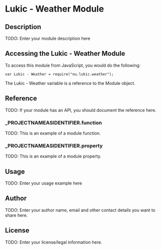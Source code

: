 # Lukic - Weather Module

## Description

TODO: Enter your module description here

## Accessing the Lukic - Weather Module

To access this module from JavaScript, you would do the following:

	var Lukic - Weather = require("nu.lukic.weather");

The Lukic - Weather variable is a reference to the Module object.	

## Reference

TODO: If your module has an API, you should document
the reference here.

### ___PROJECTNAMEASIDENTIFIER__.function

TODO: This is an example of a module function.

### ___PROJECTNAMEASIDENTIFIER__.property

TODO: This is an example of a module property.

## Usage

TODO: Enter your usage example here

## Author

TODO: Enter your author name, email and other contact
details you want to share here. 

## License

TODO: Enter your license/legal information here.
